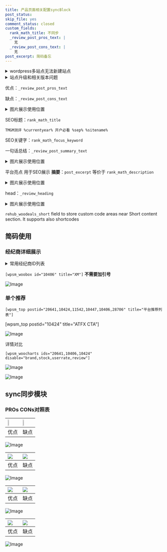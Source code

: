 ```yaml
---
title: 产品页面相关配置syncBlock
post_status: 
skip_file: yes
comment_status: closed
custom_fields:
  rank_math_title: 不同步
  _review_post_pros_text: |
    无
  _review_post_cons_text: |
    无
post_excerpt: 简码备忘
---
```

<details><summary>wordpress多站点无法新建站点</summary>

<li>和报错需要清理cookies一样的原因</li>
<li>wp-config.php里面<code>define( 'SUBDOMAIN_INSTALL', false );//子域名安装</code></li>
<li>新建子站点是用<code>define( 'SUBDOMAIN_INSTALL', true);//子域名安装</code> 完成以后，改成<code>false</code></li>
</details>

<details><summary>站点升级和相关版本问题</summary>

<p>wordpress：5.9.9
woocommerce：7.5.1
出现问题的地方：主题选项里面>><strong>Product layout >>compact style</strong></p>
<p>如何出现没有用过的字段 导致无法保存。先导出配置 然后进行修改，后面再次恢复即可。</p>
<p>出现部分字段无法显示时，需要返回默认布局后，对产品进行保存就好了。</p>
<p></p>
</details>

优点：`_review_post_pros_text`

缺点：`_review_post_cons_text`

<details><summary>图片展示使用位置</summary>

<img src="https://prod-files-secure.s3.us-west-2.amazonaws.com/39ed1227-6d7d-4570-be36-9ccd4a2c4241/f51d3d83-55d4-4bdf-9604-f37ec77ab556/Untitled.png?X-Amz-Algorithm=AWS4-HMAC-SHA256&X-Amz-Content-Sha256=UNSIGNED-PAYLOAD&X-Amz-Credential=ASIAZI2LB466QZITYIR2%2F20251024%2Fus-west-2%2Fs3%2Faws4_request&X-Amz-Date=20251024T225519Z&X-Amz-Expires=3600&X-Amz-Security-Token=IQoJb3JpZ2luX2VjEK%2F%2F%2F%2F%2F%2F%2F%2F%2F%2F%2FwEaCXVzLXdlc3QtMiJHMEUCIQCBC7KL6uDtk5z5ItpkFcvcucEAOwu4CvnOLnxAcCTsNAIgNFoIus2xiPSs0jt5PPYAIHnQ4Sf%2FzEZUqu%2F15egYwEgq%2FwMIaBAAGgw2Mzc0MjMxODM4MDUiDP4BWwW%2BN6FzoDabeyrcA%2Fmjjl2eBCSgEhbxPuOZfFoK5kwkdXoeqc43bBWC1CPpnvXU%2B%2FhtQuI0UMPaI4zkANUrpDgtBp4KvJ6Lth7o70KDa%2BeUroUJ5TlP51hqMNW%2BkgJ49kld8k8f8TkJarLbtcjHA4DzmFx8IyCuomza8Oe5sqfY%2F3xfRyOtArpNct7Z9Z96i%2BvS2xLFDOtIplELfqEuzAeMpeVGdqYSxzxDpuuRxpOpySpol%2FlsuGAZVhBnirkAG6pd1xRJG61B69xims25mkH2WdIRQriAWBG4DfQEkz4fAzE7ozVm2zwSHJUWfC5wvQq5G81%2Bvgbk2Udrw7uB41O95jTiyJFtsBkurJdOfR8H10RwwDKfYClX4qQJBkd4ddd8Mq%2FaBU44pOLSYY6KIe7VqmA%2Fa8Lox%2BKEU5gi571N5XqAQ%2B6OrcE4H8b42VAH%2FFD0o5vNXHTtL9PkJEtg4qaYfDsMe8wXbV%2B%2Bns5fRQ3%2FynURD%2BWi2VQG7jdmIiNZ%2FiJEmymzTes0UYNkPGNKnv9yQMQBoqbhTcJPxm5PkQo0ZbKcz65HAIJ53pTXQiuKJZnm%2BwQh7CDzb4tFck3M3%2BDJQGJAF%2FXS5fN2KkNvaqL45sRFTPucIt3jSYhlAiBNbjZO5FTKoHIOMOf578cGOqUB010pPWuYmpldqNlyMTUjBzLqdH3jPPc1LdfapQ%2BoUzn1iVzutmaZ9QQ%2BGXSQ91Nt45ojacrPra%2Bhw9xcWB4VV6s4phb6aePxSF8yAIPDu39CwbtjovXUkac9Gpe4%2F9DiDzjcmGcDdHMlbDIeDCWDVlbmM9B5tLgMuSGgvP%2F%2B8KkWwhyxjUqAmtbfg0iRVLuf8S6EF71Su7YvqDO5wGBHiBEB%2BnYJ&X-Amz-Signature=3198d1aea9191eb49bd371c0eba37d9db60f960e7e73c2957750fa588e0b8383&X-Amz-SignedHeaders=host&x-amz-checksum-mode=ENABLED&x-id=GetObject" alt="Image">
</details>

SEO标题：`rank_math_title`

`TMGM测评 %currentyear% 开户必看 %sep% %sitename%`

SEO关键字：`rank_math_focus_keyword`

一句话总结：`_review_post_summary_text`

<details><summary>图片展示使用位置</summary>

<img src="https://prod-files-secure.s3.us-west-2.amazonaws.com/39ed1227-6d7d-4570-be36-9ccd4a2c4241/4b96a922-296c-4f4e-8630-d1c870cbce01/Untitled.png?X-Amz-Algorithm=AWS4-HMAC-SHA256&X-Amz-Content-Sha256=UNSIGNED-PAYLOAD&X-Amz-Credential=ASIAZI2LB466XT6XYQFM%2F20251024%2Fus-west-2%2Fs3%2Faws4_request&X-Amz-Date=20251024T225519Z&X-Amz-Expires=3600&X-Amz-Security-Token=IQoJb3JpZ2luX2VjEK%2F%2F%2F%2F%2F%2F%2F%2F%2F%2F%2FwEaCXVzLXdlc3QtMiJHMEUCIQCC5g3aV4yZABYeB9vQxyhsgK0L%2B0LUeh384y8SiKRLIAIgetizeO65fePQ6rE%2Fly%2FtptgFpG0K7opCc5%2BuZ700AbIq%2FwMIaBAAGgw2Mzc0MjMxODM4MDUiDG%2Fa3U53kWDg3qnxQSrcA5yVyK0ZppAo9BXsAstu9a69N0DExbCB0RnoEnFHX9ncy5auFj5x8HG%2BbWIFhEZc%2BQ0FixYlqRAsfYTbKsp6U1QE4yO9MiFMdN4ty19RNZEH7AEWwWCLErslflvkF0kSMVhi4mwJn25JZrG0XK6uHjyv%2BfYAMnVtGS8twCcVfzceQzckBarGTJUBTGq9MLps%2BcBx4eNaCsCVUxx37NTGo84%2FZH06DA1MOA2QWaGmq7Iz8aorE6zxv963FjTCjE3oY0NwxCZGJbQguxN6K2XFeOsePOjjf0G6ZL5hBqgjlaaCja%2BFuZSM673ysDxUvpmFLmnpoOO4a8r8zG1dX377pyCwZdw1ZXfW5HPP%2F6ekh8Ogyh%2FDi87%2F09pngrisUAhMnlgubZu2XG25FhGydCPPiaXHS%2Bu1QXD7n8nzmW7ZzZzjs3V17CUllfHiR5AFiDHiRDh0wO2I5xzPaFf3qnEeD7Kvz0HZdrK7Wuuys9mxJlZvOgHu8hZvVjspAguP4CByWK263UFvtIXTm4HkHFlngCDyCc98Wvv18pZtwXNzUVE0RN%2FMgifMe1sdH1mCrQ9EK4MVbDVz1QAEK1TzG8z%2BuRmHFZdzl50pHxh4XXbgIdjOcgyYSYVK8RaiH0uzMMz578cGOqUBjzWIBFiTfBQG6K9ghcTdowpuTi%2BZWw6KqGfzHYkftzGz2iKLv7TNPn6GxXV0TheiY4JyQHQunyFv7SM9LxWrbVpYELSSvp3Jyw2vYOUcH4O0PG7hu4P0ZRNFOMahrjYtS40qQ6ONiMGoKEuTHK0DRD4ai7Xyd3rPBsdtsahBRVXRNIbZBdfmsoBFsQ%2FytzTwk8LPa7KEuRYEHUiBHG0pwjqg0EYT&X-Amz-Signature=9e2c8b5ef3bc093b69493d2ccd60160c7e1162b1eb3e95269ca2409ce1bca8af&X-Amz-SignedHeaders=host&x-amz-checksum-mode=ENABLED&x-id=GetObject" alt="Image">
</details>

平台亮点 用于SEO展示 **摘要**：`post_excerpt`  等价于 `rank_math_description`

<details><summary>图片展示使用位置</summary>

<img src="https://prod-files-secure.s3.us-west-2.amazonaws.com/39ed1227-6d7d-4570-be36-9ccd4a2c4241/1ee11f63-b60a-4dfe-a7a7-d58ff23b5d88/Untitled.png?X-Amz-Algorithm=AWS4-HMAC-SHA256&X-Amz-Content-Sha256=UNSIGNED-PAYLOAD&X-Amz-Credential=ASIAZI2LB466YSMXLER4%2F20251024%2Fus-west-2%2Fs3%2Faws4_request&X-Amz-Date=20251024T225520Z&X-Amz-Expires=3600&X-Amz-Security-Token=IQoJb3JpZ2luX2VjEK%2F%2F%2F%2F%2F%2F%2F%2F%2F%2F%2FwEaCXVzLXdlc3QtMiJGMEQCIEeg92Krh%2FQwEfVSTfkEzrfYsuphMHj5YFecipNOtm4lAiBtvTIBY8gQthhlG5fmi%2BLgy1EGfXGlmG7kZ5H06uOqAyr%2FAwhoEAAaDDYzNzQyMzE4MzgwNSIMOBxB4q8KD2518vBdKtwDWuWEDp1HeWdxWnkW9fmEmEIjhoIEOZYGJKIaEiP56Bk07txUNyoW2YsRjrgahYoviEQLJzV2hyKo5L2AVLTIYW83pwWHPqsgGhl551W9BBk2HyitQdh2u4sQ2yUx70%2B92cbapBofQdEdlgQBR7MI9X5qviNpLE0ctoz3EYs2CZWtGMPFgbLrom9c9Gc1kUC8QT303Ty0U%2BvwvGGDTsfKhSNqm7Hph9d9KIKpEpcu%2F8xdfIrGcaBNLXL1Z%2F4ZNXj6R%2Bsi3HposZUGlJRwvxDwxktjN4OyKO4qxALHWwLzivUHouZVpWO5JvBZFeHIDgZgmgyAXckny%2BSO575NMYdkp93Gc8wLTKL%2B8FxXCJStfmkjA0po2k%2FKtlrKphtT5u39N065MNQnlCBgyzeVJaBdKmXryfyw8Zk2qCszK47VnZAi4Gk1UeepnWgHBIMoEhgpvWXD%2BJPuPfUeAsUIQp2SRbX01uYkHTIv5MtZHPrJB0OeeO789edEofOFrmHclHtvzRpzCb%2FsK%2BvHnrVqevKbvAoq1EKwOJX8jmjLItQ5HcOAXPJeaBIaNCGPExp1UuYWUZ2381f0nqDLZyNEJWaBE0jJl%2FkrPXLa8%2Bwz%2BF6m5xjeaK6%2BnYlWLcXj6pMw4PrvxwY6pgF2oRc3VDGpgOff6hnhdKw0cuIBm%2F4AX3mUDg9%2BSo86%2FQxrV61q%2B6pCqRL5w9723HDmEVXu02sJ0qOaQOUo5nwFkmHVE2WXRPj9r6MEYqE%2BcScx%2BIsW3yV9kr9Wc8CwC32hFZNOo0rjseDzSldUXKWLsarLqRzZnVxEHH7KhnlBu5geb90GTHUfVWRsaw1qv50OdKvC31V8cGkgJo%2FGojAUnJQ7oV9s&X-Amz-Signature=55e009be875a0620eebbd7c5601d49684960d6345b8b95ed108de41644ff4657&X-Amz-SignedHeaders=host&x-amz-checksum-mode=ENABLED&x-id=GetObject" alt="Image">
<img src="https://prod-files-secure.s3.us-west-2.amazonaws.com/39ed1227-6d7d-4570-be36-9ccd4a2c4241/ad4118b5-78d8-4fbe-801e-3b29b5d99c01/Untitled.png?X-Amz-Algorithm=AWS4-HMAC-SHA256&X-Amz-Content-Sha256=UNSIGNED-PAYLOAD&X-Amz-Credential=ASIAZI2LB466YSMXLER4%2F20251024%2Fus-west-2%2Fs3%2Faws4_request&X-Amz-Date=20251024T225520Z&X-Amz-Expires=3600&X-Amz-Security-Token=IQoJb3JpZ2luX2VjEK%2F%2F%2F%2F%2F%2F%2F%2F%2F%2F%2FwEaCXVzLXdlc3QtMiJGMEQCIEeg92Krh%2FQwEfVSTfkEzrfYsuphMHj5YFecipNOtm4lAiBtvTIBY8gQthhlG5fmi%2BLgy1EGfXGlmG7kZ5H06uOqAyr%2FAwhoEAAaDDYzNzQyMzE4MzgwNSIMOBxB4q8KD2518vBdKtwDWuWEDp1HeWdxWnkW9fmEmEIjhoIEOZYGJKIaEiP56Bk07txUNyoW2YsRjrgahYoviEQLJzV2hyKo5L2AVLTIYW83pwWHPqsgGhl551W9BBk2HyitQdh2u4sQ2yUx70%2B92cbapBofQdEdlgQBR7MI9X5qviNpLE0ctoz3EYs2CZWtGMPFgbLrom9c9Gc1kUC8QT303Ty0U%2BvwvGGDTsfKhSNqm7Hph9d9KIKpEpcu%2F8xdfIrGcaBNLXL1Z%2F4ZNXj6R%2Bsi3HposZUGlJRwvxDwxktjN4OyKO4qxALHWwLzivUHouZVpWO5JvBZFeHIDgZgmgyAXckny%2BSO575NMYdkp93Gc8wLTKL%2B8FxXCJStfmkjA0po2k%2FKtlrKphtT5u39N065MNQnlCBgyzeVJaBdKmXryfyw8Zk2qCszK47VnZAi4Gk1UeepnWgHBIMoEhgpvWXD%2BJPuPfUeAsUIQp2SRbX01uYkHTIv5MtZHPrJB0OeeO789edEofOFrmHclHtvzRpzCb%2FsK%2BvHnrVqevKbvAoq1EKwOJX8jmjLItQ5HcOAXPJeaBIaNCGPExp1UuYWUZ2381f0nqDLZyNEJWaBE0jJl%2FkrPXLa8%2Bwz%2BF6m5xjeaK6%2BnYlWLcXj6pMw4PrvxwY6pgF2oRc3VDGpgOff6hnhdKw0cuIBm%2F4AX3mUDg9%2BSo86%2FQxrV61q%2B6pCqRL5w9723HDmEVXu02sJ0qOaQOUo5nwFkmHVE2WXRPj9r6MEYqE%2BcScx%2BIsW3yV9kr9Wc8CwC32hFZNOo0rjseDzSldUXKWLsarLqRzZnVxEHH7KhnlBu5geb90GTHUfVWRsaw1qv50OdKvC31V8cGkgJo%2FGojAUnJQ7oV9s&X-Amz-Signature=e84e9f41e5906bbf2027812a5a51f81c343e61fa504572c5d7633870a94319bb&X-Amz-SignedHeaders=host&x-amz-checksum-mode=ENABLED&x-id=GetObject" alt="Image">
<img src="https://prod-files-secure.s3.us-west-2.amazonaws.com/39ed1227-6d7d-4570-be36-9ccd4a2c4241/a38cf7c9-a79c-4b64-9e94-13589fe0758b/Untitled.png?X-Amz-Algorithm=AWS4-HMAC-SHA256&X-Amz-Content-Sha256=UNSIGNED-PAYLOAD&X-Amz-Credential=ASIAZI2LB466YSMXLER4%2F20251024%2Fus-west-2%2Fs3%2Faws4_request&X-Amz-Date=20251024T225520Z&X-Amz-Expires=3600&X-Amz-Security-Token=IQoJb3JpZ2luX2VjEK%2F%2F%2F%2F%2F%2F%2F%2F%2F%2F%2FwEaCXVzLXdlc3QtMiJGMEQCIEeg92Krh%2FQwEfVSTfkEzrfYsuphMHj5YFecipNOtm4lAiBtvTIBY8gQthhlG5fmi%2BLgy1EGfXGlmG7kZ5H06uOqAyr%2FAwhoEAAaDDYzNzQyMzE4MzgwNSIMOBxB4q8KD2518vBdKtwDWuWEDp1HeWdxWnkW9fmEmEIjhoIEOZYGJKIaEiP56Bk07txUNyoW2YsRjrgahYoviEQLJzV2hyKo5L2AVLTIYW83pwWHPqsgGhl551W9BBk2HyitQdh2u4sQ2yUx70%2B92cbapBofQdEdlgQBR7MI9X5qviNpLE0ctoz3EYs2CZWtGMPFgbLrom9c9Gc1kUC8QT303Ty0U%2BvwvGGDTsfKhSNqm7Hph9d9KIKpEpcu%2F8xdfIrGcaBNLXL1Z%2F4ZNXj6R%2Bsi3HposZUGlJRwvxDwxktjN4OyKO4qxALHWwLzivUHouZVpWO5JvBZFeHIDgZgmgyAXckny%2BSO575NMYdkp93Gc8wLTKL%2B8FxXCJStfmkjA0po2k%2FKtlrKphtT5u39N065MNQnlCBgyzeVJaBdKmXryfyw8Zk2qCszK47VnZAi4Gk1UeepnWgHBIMoEhgpvWXD%2BJPuPfUeAsUIQp2SRbX01uYkHTIv5MtZHPrJB0OeeO789edEofOFrmHclHtvzRpzCb%2FsK%2BvHnrVqevKbvAoq1EKwOJX8jmjLItQ5HcOAXPJeaBIaNCGPExp1UuYWUZ2381f0nqDLZyNEJWaBE0jJl%2FkrPXLa8%2Bwz%2BF6m5xjeaK6%2BnYlWLcXj6pMw4PrvxwY6pgF2oRc3VDGpgOff6hnhdKw0cuIBm%2F4AX3mUDg9%2BSo86%2FQxrV61q%2B6pCqRL5w9723HDmEVXu02sJ0qOaQOUo5nwFkmHVE2WXRPj9r6MEYqE%2BcScx%2BIsW3yV9kr9Wc8CwC32hFZNOo0rjseDzSldUXKWLsarLqRzZnVxEHH7KhnlBu5geb90GTHUfVWRsaw1qv50OdKvC31V8cGkgJo%2FGojAUnJQ7oV9s&X-Amz-Signature=814438f2db4ced8749f950f6f20a274c240b4aa57765176c4b289d0166edfb4d&X-Amz-SignedHeaders=host&x-amz-checksum-mode=ENABLED&x-id=GetObject" alt="Image">
<img src="https://prod-files-secure.s3.us-west-2.amazonaws.com/39ed1227-6d7d-4570-be36-9ccd4a2c4241/7da6fc1e-d2ac-42ae-8c75-cb5749aa18f6/Untitled.png?X-Amz-Algorithm=AWS4-HMAC-SHA256&X-Amz-Content-Sha256=UNSIGNED-PAYLOAD&X-Amz-Credential=ASIAZI2LB466YSMXLER4%2F20251024%2Fus-west-2%2Fs3%2Faws4_request&X-Amz-Date=20251024T225520Z&X-Amz-Expires=3600&X-Amz-Security-Token=IQoJb3JpZ2luX2VjEK%2F%2F%2F%2F%2F%2F%2F%2F%2F%2F%2FwEaCXVzLXdlc3QtMiJGMEQCIEeg92Krh%2FQwEfVSTfkEzrfYsuphMHj5YFecipNOtm4lAiBtvTIBY8gQthhlG5fmi%2BLgy1EGfXGlmG7kZ5H06uOqAyr%2FAwhoEAAaDDYzNzQyMzE4MzgwNSIMOBxB4q8KD2518vBdKtwDWuWEDp1HeWdxWnkW9fmEmEIjhoIEOZYGJKIaEiP56Bk07txUNyoW2YsRjrgahYoviEQLJzV2hyKo5L2AVLTIYW83pwWHPqsgGhl551W9BBk2HyitQdh2u4sQ2yUx70%2B92cbapBofQdEdlgQBR7MI9X5qviNpLE0ctoz3EYs2CZWtGMPFgbLrom9c9Gc1kUC8QT303Ty0U%2BvwvGGDTsfKhSNqm7Hph9d9KIKpEpcu%2F8xdfIrGcaBNLXL1Z%2F4ZNXj6R%2Bsi3HposZUGlJRwvxDwxktjN4OyKO4qxALHWwLzivUHouZVpWO5JvBZFeHIDgZgmgyAXckny%2BSO575NMYdkp93Gc8wLTKL%2B8FxXCJStfmkjA0po2k%2FKtlrKphtT5u39N065MNQnlCBgyzeVJaBdKmXryfyw8Zk2qCszK47VnZAi4Gk1UeepnWgHBIMoEhgpvWXD%2BJPuPfUeAsUIQp2SRbX01uYkHTIv5MtZHPrJB0OeeO789edEofOFrmHclHtvzRpzCb%2FsK%2BvHnrVqevKbvAoq1EKwOJX8jmjLItQ5HcOAXPJeaBIaNCGPExp1UuYWUZ2381f0nqDLZyNEJWaBE0jJl%2FkrPXLa8%2Bwz%2BF6m5xjeaK6%2BnYlWLcXj6pMw4PrvxwY6pgF2oRc3VDGpgOff6hnhdKw0cuIBm%2F4AX3mUDg9%2BSo86%2FQxrV61q%2B6pCqRL5w9723HDmEVXu02sJ0qOaQOUo5nwFkmHVE2WXRPj9r6MEYqE%2BcScx%2BIsW3yV9kr9Wc8CwC32hFZNOo0rjseDzSldUXKWLsarLqRzZnVxEHH7KhnlBu5geb90GTHUfVWRsaw1qv50OdKvC31V8cGkgJo%2FGojAUnJQ7oV9s&X-Amz-Signature=73d020933ef8a8dab1f60096d7561eb79b4b5667dd40ab31a88545473cbb9317&X-Amz-SignedHeaders=host&x-amz-checksum-mode=ENABLED&x-id=GetObject" alt="Image">
<img src="https://prod-files-secure.s3.us-west-2.amazonaws.com/39ed1227-6d7d-4570-be36-9ccd4a2c4241/7e97f40a-eaee-47f5-b2f9-475f96808fa7/Untitled.png?X-Amz-Algorithm=AWS4-HMAC-SHA256&X-Amz-Content-Sha256=UNSIGNED-PAYLOAD&X-Amz-Credential=ASIAZI2LB466YSMXLER4%2F20251024%2Fus-west-2%2Fs3%2Faws4_request&X-Amz-Date=20251024T225520Z&X-Amz-Expires=3600&X-Amz-Security-Token=IQoJb3JpZ2luX2VjEK%2F%2F%2F%2F%2F%2F%2F%2F%2F%2F%2FwEaCXVzLXdlc3QtMiJGMEQCIEeg92Krh%2FQwEfVSTfkEzrfYsuphMHj5YFecipNOtm4lAiBtvTIBY8gQthhlG5fmi%2BLgy1EGfXGlmG7kZ5H06uOqAyr%2FAwhoEAAaDDYzNzQyMzE4MzgwNSIMOBxB4q8KD2518vBdKtwDWuWEDp1HeWdxWnkW9fmEmEIjhoIEOZYGJKIaEiP56Bk07txUNyoW2YsRjrgahYoviEQLJzV2hyKo5L2AVLTIYW83pwWHPqsgGhl551W9BBk2HyitQdh2u4sQ2yUx70%2B92cbapBofQdEdlgQBR7MI9X5qviNpLE0ctoz3EYs2CZWtGMPFgbLrom9c9Gc1kUC8QT303Ty0U%2BvwvGGDTsfKhSNqm7Hph9d9KIKpEpcu%2F8xdfIrGcaBNLXL1Z%2F4ZNXj6R%2Bsi3HposZUGlJRwvxDwxktjN4OyKO4qxALHWwLzivUHouZVpWO5JvBZFeHIDgZgmgyAXckny%2BSO575NMYdkp93Gc8wLTKL%2B8FxXCJStfmkjA0po2k%2FKtlrKphtT5u39N065MNQnlCBgyzeVJaBdKmXryfyw8Zk2qCszK47VnZAi4Gk1UeepnWgHBIMoEhgpvWXD%2BJPuPfUeAsUIQp2SRbX01uYkHTIv5MtZHPrJB0OeeO789edEofOFrmHclHtvzRpzCb%2FsK%2BvHnrVqevKbvAoq1EKwOJX8jmjLItQ5HcOAXPJeaBIaNCGPExp1UuYWUZ2381f0nqDLZyNEJWaBE0jJl%2FkrPXLa8%2Bwz%2BF6m5xjeaK6%2BnYlWLcXj6pMw4PrvxwY6pgF2oRc3VDGpgOff6hnhdKw0cuIBm%2F4AX3mUDg9%2BSo86%2FQxrV61q%2B6pCqRL5w9723HDmEVXu02sJ0qOaQOUo5nwFkmHVE2WXRPj9r6MEYqE%2BcScx%2BIsW3yV9kr9Wc8CwC32hFZNOo0rjseDzSldUXKWLsarLqRzZnVxEHH7KhnlBu5geb90GTHUfVWRsaw1qv50OdKvC31V8cGkgJo%2FGojAUnJQ7oV9s&X-Amz-Signature=98479a3ec50137e73a4de5791f3e3ed9beb64e623dec7c51d6c0a7177de797f3&X-Amz-SignedHeaders=host&x-amz-checksum-mode=ENABLED&x-id=GetObject" alt="Image">
</details>

head：`_review_heading`

<details><summary>图片展示使用位置</summary>

<img src="https://prod-files-secure.s3.us-west-2.amazonaws.com/39ed1227-6d7d-4570-be36-9ccd4a2c4241/3a4650ad-9887-415c-889a-edd51fa54f27/Untitled.png?X-Amz-Algorithm=AWS4-HMAC-SHA256&X-Amz-Content-Sha256=UNSIGNED-PAYLOAD&X-Amz-Credential=ASIAZI2LB4666ICOR4WQ%2F20251024%2Fus-west-2%2Fs3%2Faws4_request&X-Amz-Date=20251024T225520Z&X-Amz-Expires=3600&X-Amz-Security-Token=IQoJb3JpZ2luX2VjEK%2F%2F%2F%2F%2F%2F%2F%2F%2F%2F%2FwEaCXVzLXdlc3QtMiJGMEQCIC6Ob3YVkkAlmg6S3jfm2tPgz9WtUswyA92Jsqoi%2F0FkAiA1EscoCUZfW6WdGflhWqE7JvVILKxp1BYCos1ZzoNPqSr%2FAwhoEAAaDDYzNzQyMzE4MzgwNSIM61yAwGfHd%2Fe%2Fls%2F1KtwDC2w5fi9Yb8omJKuqHJzKdimTRNEqvMhSZagkOog%2FeZ4ZPMpUvzsX9q1i5IcOp7VJ2I6OlO2traY9yvMD6QFfI%2FJCqcLE9Bs%2BGXWOF%2Fi86KisN%2Bkw5T76O7gKJzMA6uq78Bto5hYkNEgQueRJXLe5bb%2BxeUgolVLp%2BjaMhJchX8Xd6B2sS4rT5D%2FgqDuTZ3wQpDEtZ7jJgGx1%2FN1cmZNyL6zNnBV6pCCO23KEKdZf1%2FOVkfwZZZaWFNBsVnMcAg9T4qT4%2BRgrq9zrReyq3Bx2NvLijPnDZUWBGBpJkJEDkL9yZGmVntNkBs9znsmZlrnBlOtpikdCpU%2FoMco7Qx5w%2F%2F5qVtZO%2BzU2USypaaG2YdrybAIv%2Fd%2B7BU58z7i0EXkx9MKK8Fonswh39Y7JyyX4hpqRVrEzXuAeSUNXOsftdVOVmzav0C7loqhM%2F5HkLtBxkh5bTKftIhzQYL%2BqOGbZaKkzEGJl7dnhb%2B5BHimTSW7FivMURG8LO42CQ4bpEzcAFGeVNvJYtGvKWG9jmSFHYCvHPPhsqpTBqpY%2FStU5rJorxHnkyHPzWO%2B%2FPeV7fywruhcy4I0Cn3PFwDuc84tScLNiYksLsaFXWrbm6n5oFSw%2B2hMkKt41noH2w%2F0w7vnvxwY6pgHnEclJSCWOc6uHxOfo3jYnhshQDwwccXRSN91fXxfHrtWwntQFYaKgSGMp%2FrpcD4H8tWg%2F38aCR3iR362d4d%2FoSmAFl7whFugXrbEHdPsWmFvgXFdrRKEkyFQMjiRpPraQLf3ltGyWyAm%2Flb%2F8jUn2jM%2BOSURSAhSMbzp8WlhppDv2F%2BYCkq7Qd5ifV8TiwS98mFlMT3ZnH3%2BfX6gHKbxk0yXNah5s&X-Amz-Signature=57e644994b529dba7b057e4079c5accab3c2f113fe9dd7924b1fb78ed6d4ea12&X-Amz-SignedHeaders=host&x-amz-checksum-mode=ENABLED&x-id=GetObject" alt="Image">
</details>

`rehub_woodeals_short`	field to store custom code areas near Short content section. It supports also shortcodes



## 简码使用

### 经纪商详细展示

<details><summary>常用经纪商ID列表</summary>

<pre><code class="php">嘉盛 ===> 20641  [wpsm_woobox id="20641" title="嘉盛"]
易信easymarkets ===> 11542  [wpsm_woobox id="11542" title="易信easymarkets"]
ATFX外汇 ===> 10424  [wpsm_woobox id="10424" title="ATFX"]
XM ===> 10406  [wpsm_woobox id="10406" title="XM"]
TMGM ===> 29622  [wpsm_woobox id="29622" title="TMGM"]
HYCM ===> 10447  [wpsm_woobox id="10447" title="HYCM"]
fpmarkets澳福外汇 ===> 20639  [wpsm_woobox id="20639" title="fpmarkets澳福外汇"]</code></pre>
</details>

`[wpsm_woobox id="10406" title="XM"]` **不需要加引号**

![Image](https://prod-files-secure.s3.us-west-2.amazonaws.com/39ed1227-6d7d-4570-be36-9ccd4a2c4241/4f898f9d-0fa7-4e43-acd3-ac6bc7be575a/Untitled.png?X-Amz-Algorithm=AWS4-HMAC-SHA256&X-Amz-Content-Sha256=UNSIGNED-PAYLOAD&X-Amz-Credential=ASIAZI2LB466ZA4BTRGB%2F20251024%2Fus-west-2%2Fs3%2Faws4_request&X-Amz-Date=20251024T225517Z&X-Amz-Expires=3600&X-Amz-Security-Token=IQoJb3JpZ2luX2VjEK%2F%2F%2F%2F%2F%2F%2F%2F%2F%2F%2FwEaCXVzLXdlc3QtMiJGMEQCIBI27gsD8jleTKJU%2Fd6TU%2FAibRxRkXm0olD0ohwiDtbTAiAwGJQlQl8l4O53bdfIeEua1irMLV%2FaTerA1PExawsKJSr%2FAwhoEAAaDDYzNzQyMzE4MzgwNSIMKu2i4ZO4bs3GoSRfKtwDkVmImjIWVKc7pdpygoEWFJRL5gQ6A3aGCcS0Kzl2EwBZfemSLJjZ8sI82BKC%2BZdrzLTXlmhupWe2H4koEWXbtgA7WiMdfYesOoo3tGSqkKDRnKic6mxyWHPs7t%2FhUkGVRvisXcHtpUi9v6nse8o2AlWa4CcRWaE7S6MctiLuo7IiyktFhfhYCBmSPwC0Y6NNnm7vvd8AzRmmyPkGy2x2OkO8s4wlPr9RBOvgTmyhi%2BGatWrmph4hwThtCputIJFq%2F0wyBiZp9juqroOofvedJuH8Ei2NWrqUrDYDKi6LYf0WWo1PPEsEEyg8Sa77lyJPPbxd6a1oh1MTbfOdRHD9NR6w7ozxcDSFu8Ayd1HRHMhSbCVnB%2FvcNAeVKbRJ3KRBSacaaP4qKDrdO8ItuL%2BUzf0iIsFV14%2BzRA5EC5oMVnIsIOTjbom21%2Fe%2B3p%2BHJLH36i5oKDSy%2BvXSvIesc91DxcPEgHCEIso7NSNcMU94T7bq6Q9DYNONtbyoN36Dy5s1lduh3bIffvG1fCRUpARuauKv5orTvXJLFWo3QsU8fO96S%2BaJ4hL94%2FpyQmsO%2BhV57aJ3DXtN1Lucyax4xSNVhkjvDV61V8hQfGSE8yaPAPDF8%2FWnZHAE4pNj%2Fe4wr%2FrvxwY6pgGv40qZRXWkbyPQQDzImlxdylTiYH3YpijXBzXm32LesP%2Bf9Ls3VzXCrvvTpRGbRpJJ4b0pKFUzvG%2BociziI73TrxnAXKogRLPmqRe0%2BubtO5eufm%2F8INUIsK9SjWcPudKXXQuFZgvZiGxobpoOacKwohgB3KsNeAxQHj1eHO0XKpJo9zeaSlAUftxtEBIX37FrsoMfj5MarXubofy%2FecDXjz5Z5wdy&X-Amz-Signature=37eaf78407c891323346838711cc3eef115ad14bc5a61dcaf94095d1a7a984e4&X-Amz-SignedHeaders=host&x-amz-checksum-mode=ENABLED&x-id=GetObject)

### 单个推荐
`[wpsm_top postid="20641,10424,11542,10447,10406,28706" title="平台推荐列表"]`

[wpsm_top postid="10424" title="ATFX CTA"]

![Image](https://prod-files-secure.s3.us-west-2.amazonaws.com/39ed1227-6d7d-4570-be36-9ccd4a2c4241/5ac620dc-51a8-48b6-b55d-91f47299193c/Untitled.png?X-Amz-Algorithm=AWS4-HMAC-SHA256&X-Amz-Content-Sha256=UNSIGNED-PAYLOAD&X-Amz-Credential=ASIAZI2LB466ZA4BTRGB%2F20251024%2Fus-west-2%2Fs3%2Faws4_request&X-Amz-Date=20251024T225517Z&X-Amz-Expires=3600&X-Amz-Security-Token=IQoJb3JpZ2luX2VjEK%2F%2F%2F%2F%2F%2F%2F%2F%2F%2F%2FwEaCXVzLXdlc3QtMiJGMEQCIBI27gsD8jleTKJU%2Fd6TU%2FAibRxRkXm0olD0ohwiDtbTAiAwGJQlQl8l4O53bdfIeEua1irMLV%2FaTerA1PExawsKJSr%2FAwhoEAAaDDYzNzQyMzE4MzgwNSIMKu2i4ZO4bs3GoSRfKtwDkVmImjIWVKc7pdpygoEWFJRL5gQ6A3aGCcS0Kzl2EwBZfemSLJjZ8sI82BKC%2BZdrzLTXlmhupWe2H4koEWXbtgA7WiMdfYesOoo3tGSqkKDRnKic6mxyWHPs7t%2FhUkGVRvisXcHtpUi9v6nse8o2AlWa4CcRWaE7S6MctiLuo7IiyktFhfhYCBmSPwC0Y6NNnm7vvd8AzRmmyPkGy2x2OkO8s4wlPr9RBOvgTmyhi%2BGatWrmph4hwThtCputIJFq%2F0wyBiZp9juqroOofvedJuH8Ei2NWrqUrDYDKi6LYf0WWo1PPEsEEyg8Sa77lyJPPbxd6a1oh1MTbfOdRHD9NR6w7ozxcDSFu8Ayd1HRHMhSbCVnB%2FvcNAeVKbRJ3KRBSacaaP4qKDrdO8ItuL%2BUzf0iIsFV14%2BzRA5EC5oMVnIsIOTjbom21%2Fe%2B3p%2BHJLH36i5oKDSy%2BvXSvIesc91DxcPEgHCEIso7NSNcMU94T7bq6Q9DYNONtbyoN36Dy5s1lduh3bIffvG1fCRUpARuauKv5orTvXJLFWo3QsU8fO96S%2BaJ4hL94%2FpyQmsO%2BhV57aJ3DXtN1Lucyax4xSNVhkjvDV61V8hQfGSE8yaPAPDF8%2FWnZHAE4pNj%2Fe4wr%2FrvxwY6pgGv40qZRXWkbyPQQDzImlxdylTiYH3YpijXBzXm32LesP%2Bf9Ls3VzXCrvvTpRGbRpJJ4b0pKFUzvG%2BociziI73TrxnAXKogRLPmqRe0%2BubtO5eufm%2F8INUIsK9SjWcPudKXXQuFZgvZiGxobpoOacKwohgB3KsNeAxQHj1eHO0XKpJo9zeaSlAUftxtEBIX37FrsoMfj5MarXubofy%2FecDXjz5Z5wdy&X-Amz-Signature=5ff156f9054d2d6751b9d49932edeac3bd0832b9d036c7dc11163f93cab27d5d&X-Amz-SignedHeaders=host&x-amz-checksum-mode=ENABLED&x-id=GetObject)

详情对比

`[wpsm_woocharts ids="20641,10406,10424" disable="brand,stock,userrate,review"]`

![Image](https://prod-files-secure.s3.us-west-2.amazonaws.com/39ed1227-6d7d-4570-be36-9ccd4a2c4241/bf3ba45f-b9f3-4295-8aef-b4a495fd25f4/Untitled.png?X-Amz-Algorithm=AWS4-HMAC-SHA256&X-Amz-Content-Sha256=UNSIGNED-PAYLOAD&X-Amz-Credential=ASIAZI2LB466ZA4BTRGB%2F20251024%2Fus-west-2%2Fs3%2Faws4_request&X-Amz-Date=20251024T225517Z&X-Amz-Expires=3600&X-Amz-Security-Token=IQoJb3JpZ2luX2VjEK%2F%2F%2F%2F%2F%2F%2F%2F%2F%2F%2FwEaCXVzLXdlc3QtMiJGMEQCIBI27gsD8jleTKJU%2Fd6TU%2FAibRxRkXm0olD0ohwiDtbTAiAwGJQlQl8l4O53bdfIeEua1irMLV%2FaTerA1PExawsKJSr%2FAwhoEAAaDDYzNzQyMzE4MzgwNSIMKu2i4ZO4bs3GoSRfKtwDkVmImjIWVKc7pdpygoEWFJRL5gQ6A3aGCcS0Kzl2EwBZfemSLJjZ8sI82BKC%2BZdrzLTXlmhupWe2H4koEWXbtgA7WiMdfYesOoo3tGSqkKDRnKic6mxyWHPs7t%2FhUkGVRvisXcHtpUi9v6nse8o2AlWa4CcRWaE7S6MctiLuo7IiyktFhfhYCBmSPwC0Y6NNnm7vvd8AzRmmyPkGy2x2OkO8s4wlPr9RBOvgTmyhi%2BGatWrmph4hwThtCputIJFq%2F0wyBiZp9juqroOofvedJuH8Ei2NWrqUrDYDKi6LYf0WWo1PPEsEEyg8Sa77lyJPPbxd6a1oh1MTbfOdRHD9NR6w7ozxcDSFu8Ayd1HRHMhSbCVnB%2FvcNAeVKbRJ3KRBSacaaP4qKDrdO8ItuL%2BUzf0iIsFV14%2BzRA5EC5oMVnIsIOTjbom21%2Fe%2B3p%2BHJLH36i5oKDSy%2BvXSvIesc91DxcPEgHCEIso7NSNcMU94T7bq6Q9DYNONtbyoN36Dy5s1lduh3bIffvG1fCRUpARuauKv5orTvXJLFWo3QsU8fO96S%2BaJ4hL94%2FpyQmsO%2BhV57aJ3DXtN1Lucyax4xSNVhkjvDV61V8hQfGSE8yaPAPDF8%2FWnZHAE4pNj%2Fe4wr%2FrvxwY6pgGv40qZRXWkbyPQQDzImlxdylTiYH3YpijXBzXm32LesP%2Bf9Ls3VzXCrvvTpRGbRpJJ4b0pKFUzvG%2BociziI73TrxnAXKogRLPmqRe0%2BubtO5eufm%2F8INUIsK9SjWcPudKXXQuFZgvZiGxobpoOacKwohgB3KsNeAxQHj1eHO0XKpJo9zeaSlAUftxtEBIX37FrsoMfj5MarXubofy%2FecDXjz5Z5wdy&X-Amz-Signature=a371bdb56baba9ffb6b79aa82d3c77332b834b4d8bcb29f5b2470105fc453357&X-Amz-SignedHeaders=host&x-amz-checksum-mode=ENABLED&x-id=GetObject)

![Image](https://prod-files-secure.s3.us-west-2.amazonaws.com/39ed1227-6d7d-4570-be36-9ccd4a2c4241/30bc56ef-f383-4b48-9768-2ebc9e436ec0/Untitled.png?X-Amz-Algorithm=AWS4-HMAC-SHA256&X-Amz-Content-Sha256=UNSIGNED-PAYLOAD&X-Amz-Credential=ASIAZI2LB466ZA4BTRGB%2F20251024%2Fus-west-2%2Fs3%2Faws4_request&X-Amz-Date=20251024T225517Z&X-Amz-Expires=3600&X-Amz-Security-Token=IQoJb3JpZ2luX2VjEK%2F%2F%2F%2F%2F%2F%2F%2F%2F%2F%2FwEaCXVzLXdlc3QtMiJGMEQCIBI27gsD8jleTKJU%2Fd6TU%2FAibRxRkXm0olD0ohwiDtbTAiAwGJQlQl8l4O53bdfIeEua1irMLV%2FaTerA1PExawsKJSr%2FAwhoEAAaDDYzNzQyMzE4MzgwNSIMKu2i4ZO4bs3GoSRfKtwDkVmImjIWVKc7pdpygoEWFJRL5gQ6A3aGCcS0Kzl2EwBZfemSLJjZ8sI82BKC%2BZdrzLTXlmhupWe2H4koEWXbtgA7WiMdfYesOoo3tGSqkKDRnKic6mxyWHPs7t%2FhUkGVRvisXcHtpUi9v6nse8o2AlWa4CcRWaE7S6MctiLuo7IiyktFhfhYCBmSPwC0Y6NNnm7vvd8AzRmmyPkGy2x2OkO8s4wlPr9RBOvgTmyhi%2BGatWrmph4hwThtCputIJFq%2F0wyBiZp9juqroOofvedJuH8Ei2NWrqUrDYDKi6LYf0WWo1PPEsEEyg8Sa77lyJPPbxd6a1oh1MTbfOdRHD9NR6w7ozxcDSFu8Ayd1HRHMhSbCVnB%2FvcNAeVKbRJ3KRBSacaaP4qKDrdO8ItuL%2BUzf0iIsFV14%2BzRA5EC5oMVnIsIOTjbom21%2Fe%2B3p%2BHJLH36i5oKDSy%2BvXSvIesc91DxcPEgHCEIso7NSNcMU94T7bq6Q9DYNONtbyoN36Dy5s1lduh3bIffvG1fCRUpARuauKv5orTvXJLFWo3QsU8fO96S%2BaJ4hL94%2FpyQmsO%2BhV57aJ3DXtN1Lucyax4xSNVhkjvDV61V8hQfGSE8yaPAPDF8%2FWnZHAE4pNj%2Fe4wr%2FrvxwY6pgGv40qZRXWkbyPQQDzImlxdylTiYH3YpijXBzXm32LesP%2Bf9Ls3VzXCrvvTpRGbRpJJ4b0pKFUzvG%2BociziI73TrxnAXKogRLPmqRe0%2BubtO5eufm%2F8INUIsK9SjWcPudKXXQuFZgvZiGxobpoOacKwohgB3KsNeAxQHj1eHO0XKpJo9zeaSlAUftxtEBIX37FrsoMfj5MarXubofy%2FecDXjz5Z5wdy&X-Amz-Signature=9fd8cd22dab0099a8444a8d8d0248716d89704e036ba53f26f898ce60e3edc28&X-Amz-SignedHeaders=host&x-amz-checksum-mode=ENABLED&x-id=GetObject)

## sync同步模块

### PROs CONs对照表

| <img src="https://cdn.ifttt.fun/gh/jarlin8/OSS@main/icons/customize/pros.svg" height="auto" width="37.3%"> | <img src="https://cdn.ifttt.fun/gh/jarlin8/OSS@main/icons/customize/cons.svg" height="auto" width="28.8%"> |
| :--- | :--- |
| 优点 | 缺点 |

![Image](https://prod-files-secure.s3.us-west-2.amazonaws.com/39ed1227-6d7d-4570-be36-9ccd4a2c4241/8742b755-dfb5-4004-9a5f-d6e561664bd8/Untitled.png?X-Amz-Algorithm=AWS4-HMAC-SHA256&X-Amz-Content-Sha256=UNSIGNED-PAYLOAD&X-Amz-Credential=ASIAZI2LB466ZA4BTRGB%2F20251024%2Fus-west-2%2Fs3%2Faws4_request&X-Amz-Date=20251024T225517Z&X-Amz-Expires=3600&X-Amz-Security-Token=IQoJb3JpZ2luX2VjEK%2F%2F%2F%2F%2F%2F%2F%2F%2F%2F%2FwEaCXVzLXdlc3QtMiJGMEQCIBI27gsD8jleTKJU%2Fd6TU%2FAibRxRkXm0olD0ohwiDtbTAiAwGJQlQl8l4O53bdfIeEua1irMLV%2FaTerA1PExawsKJSr%2FAwhoEAAaDDYzNzQyMzE4MzgwNSIMKu2i4ZO4bs3GoSRfKtwDkVmImjIWVKc7pdpygoEWFJRL5gQ6A3aGCcS0Kzl2EwBZfemSLJjZ8sI82BKC%2BZdrzLTXlmhupWe2H4koEWXbtgA7WiMdfYesOoo3tGSqkKDRnKic6mxyWHPs7t%2FhUkGVRvisXcHtpUi9v6nse8o2AlWa4CcRWaE7S6MctiLuo7IiyktFhfhYCBmSPwC0Y6NNnm7vvd8AzRmmyPkGy2x2OkO8s4wlPr9RBOvgTmyhi%2BGatWrmph4hwThtCputIJFq%2F0wyBiZp9juqroOofvedJuH8Ei2NWrqUrDYDKi6LYf0WWo1PPEsEEyg8Sa77lyJPPbxd6a1oh1MTbfOdRHD9NR6w7ozxcDSFu8Ayd1HRHMhSbCVnB%2FvcNAeVKbRJ3KRBSacaaP4qKDrdO8ItuL%2BUzf0iIsFV14%2BzRA5EC5oMVnIsIOTjbom21%2Fe%2B3p%2BHJLH36i5oKDSy%2BvXSvIesc91DxcPEgHCEIso7NSNcMU94T7bq6Q9DYNONtbyoN36Dy5s1lduh3bIffvG1fCRUpARuauKv5orTvXJLFWo3QsU8fO96S%2BaJ4hL94%2FpyQmsO%2BhV57aJ3DXtN1Lucyax4xSNVhkjvDV61V8hQfGSE8yaPAPDF8%2FWnZHAE4pNj%2Fe4wr%2FrvxwY6pgGv40qZRXWkbyPQQDzImlxdylTiYH3YpijXBzXm32LesP%2Bf9Ls3VzXCrvvTpRGbRpJJ4b0pKFUzvG%2BociziI73TrxnAXKogRLPmqRe0%2BubtO5eufm%2F8INUIsK9SjWcPudKXXQuFZgvZiGxobpoOacKwohgB3KsNeAxQHj1eHO0XKpJo9zeaSlAUftxtEBIX37FrsoMfj5MarXubofy%2FecDXjz5Z5wdy&X-Amz-Signature=ac9d160892ac4af5f55473a03912b1d6e20167be5d3bb1c3645b3f7c117fb692&X-Amz-SignedHeaders=host&x-amz-checksum-mode=ENABLED&x-id=GetObject)

| <img src="https://cdn.ifttt.fun/gh/jarlin8/OSS@main/icons/customize/pros1.svg" height="auto"> | <img src="https://cdn.ifttt.fun/gh/jarlin8/OSS@main/icons/customize/cons1.svg" height="auto"> |
| :--- | :--- |
| 优点 | 缺点 |

![Image](https://prod-files-secure.s3.us-west-2.amazonaws.com/39ed1227-6d7d-4570-be36-9ccd4a2c4241/806358f8-c9c4-4e17-bb35-c6c76a5397a5/Untitled.png?X-Amz-Algorithm=AWS4-HMAC-SHA256&X-Amz-Content-Sha256=UNSIGNED-PAYLOAD&X-Amz-Credential=ASIAZI2LB466ZA4BTRGB%2F20251024%2Fus-west-2%2Fs3%2Faws4_request&X-Amz-Date=20251024T225517Z&X-Amz-Expires=3600&X-Amz-Security-Token=IQoJb3JpZ2luX2VjEK%2F%2F%2F%2F%2F%2F%2F%2F%2F%2F%2FwEaCXVzLXdlc3QtMiJGMEQCIBI27gsD8jleTKJU%2Fd6TU%2FAibRxRkXm0olD0ohwiDtbTAiAwGJQlQl8l4O53bdfIeEua1irMLV%2FaTerA1PExawsKJSr%2FAwhoEAAaDDYzNzQyMzE4MzgwNSIMKu2i4ZO4bs3GoSRfKtwDkVmImjIWVKc7pdpygoEWFJRL5gQ6A3aGCcS0Kzl2EwBZfemSLJjZ8sI82BKC%2BZdrzLTXlmhupWe2H4koEWXbtgA7WiMdfYesOoo3tGSqkKDRnKic6mxyWHPs7t%2FhUkGVRvisXcHtpUi9v6nse8o2AlWa4CcRWaE7S6MctiLuo7IiyktFhfhYCBmSPwC0Y6NNnm7vvd8AzRmmyPkGy2x2OkO8s4wlPr9RBOvgTmyhi%2BGatWrmph4hwThtCputIJFq%2F0wyBiZp9juqroOofvedJuH8Ei2NWrqUrDYDKi6LYf0WWo1PPEsEEyg8Sa77lyJPPbxd6a1oh1MTbfOdRHD9NR6w7ozxcDSFu8Ayd1HRHMhSbCVnB%2FvcNAeVKbRJ3KRBSacaaP4qKDrdO8ItuL%2BUzf0iIsFV14%2BzRA5EC5oMVnIsIOTjbom21%2Fe%2B3p%2BHJLH36i5oKDSy%2BvXSvIesc91DxcPEgHCEIso7NSNcMU94T7bq6Q9DYNONtbyoN36Dy5s1lduh3bIffvG1fCRUpARuauKv5orTvXJLFWo3QsU8fO96S%2BaJ4hL94%2FpyQmsO%2BhV57aJ3DXtN1Lucyax4xSNVhkjvDV61V8hQfGSE8yaPAPDF8%2FWnZHAE4pNj%2Fe4wr%2FrvxwY6pgGv40qZRXWkbyPQQDzImlxdylTiYH3YpijXBzXm32LesP%2Bf9Ls3VzXCrvvTpRGbRpJJ4b0pKFUzvG%2BociziI73TrxnAXKogRLPmqRe0%2BubtO5eufm%2F8INUIsK9SjWcPudKXXQuFZgvZiGxobpoOacKwohgB3KsNeAxQHj1eHO0XKpJo9zeaSlAUftxtEBIX37FrsoMfj5MarXubofy%2FecDXjz5Z5wdy&X-Amz-Signature=0f1b0a82a9845175abb93998e9f120443f1e2c8a1b6b98983e8a90d365a20e8b&X-Amz-SignedHeaders=host&x-amz-checksum-mode=ENABLED&x-id=GetObject)

| <img src="https://cdn.ifttt.fun/gh/jarlin8/OSS@main/icons/customize/pros2.svg" height="auto"> | <img src="https://cdn.ifttt.fun/gh/jarlin8/OSS@main/icons/customize/cons2.svg" height="auto"> |
| :--- | :--- |
| 优点 | 缺点 |

![Image](https://prod-files-secure.s3.us-west-2.amazonaws.com/39ed1227-6d7d-4570-be36-9ccd4a2c4241/a9245ec9-70dd-4005-b534-0d54315fc5f3/Untitled.png?X-Amz-Algorithm=AWS4-HMAC-SHA256&X-Amz-Content-Sha256=UNSIGNED-PAYLOAD&X-Amz-Credential=ASIAZI2LB466ZA4BTRGB%2F20251024%2Fus-west-2%2Fs3%2Faws4_request&X-Amz-Date=20251024T225517Z&X-Amz-Expires=3600&X-Amz-Security-Token=IQoJb3JpZ2luX2VjEK%2F%2F%2F%2F%2F%2F%2F%2F%2F%2F%2FwEaCXVzLXdlc3QtMiJGMEQCIBI27gsD8jleTKJU%2Fd6TU%2FAibRxRkXm0olD0ohwiDtbTAiAwGJQlQl8l4O53bdfIeEua1irMLV%2FaTerA1PExawsKJSr%2FAwhoEAAaDDYzNzQyMzE4MzgwNSIMKu2i4ZO4bs3GoSRfKtwDkVmImjIWVKc7pdpygoEWFJRL5gQ6A3aGCcS0Kzl2EwBZfemSLJjZ8sI82BKC%2BZdrzLTXlmhupWe2H4koEWXbtgA7WiMdfYesOoo3tGSqkKDRnKic6mxyWHPs7t%2FhUkGVRvisXcHtpUi9v6nse8o2AlWa4CcRWaE7S6MctiLuo7IiyktFhfhYCBmSPwC0Y6NNnm7vvd8AzRmmyPkGy2x2OkO8s4wlPr9RBOvgTmyhi%2BGatWrmph4hwThtCputIJFq%2F0wyBiZp9juqroOofvedJuH8Ei2NWrqUrDYDKi6LYf0WWo1PPEsEEyg8Sa77lyJPPbxd6a1oh1MTbfOdRHD9NR6w7ozxcDSFu8Ayd1HRHMhSbCVnB%2FvcNAeVKbRJ3KRBSacaaP4qKDrdO8ItuL%2BUzf0iIsFV14%2BzRA5EC5oMVnIsIOTjbom21%2Fe%2B3p%2BHJLH36i5oKDSy%2BvXSvIesc91DxcPEgHCEIso7NSNcMU94T7bq6Q9DYNONtbyoN36Dy5s1lduh3bIffvG1fCRUpARuauKv5orTvXJLFWo3QsU8fO96S%2BaJ4hL94%2FpyQmsO%2BhV57aJ3DXtN1Lucyax4xSNVhkjvDV61V8hQfGSE8yaPAPDF8%2FWnZHAE4pNj%2Fe4wr%2FrvxwY6pgGv40qZRXWkbyPQQDzImlxdylTiYH3YpijXBzXm32LesP%2Bf9Ls3VzXCrvvTpRGbRpJJ4b0pKFUzvG%2BociziI73TrxnAXKogRLPmqRe0%2BubtO5eufm%2F8INUIsK9SjWcPudKXXQuFZgvZiGxobpoOacKwohgB3KsNeAxQHj1eHO0XKpJo9zeaSlAUftxtEBIX37FrsoMfj5MarXubofy%2FecDXjz5Z5wdy&X-Amz-Signature=d79c53d6d0e5816d25491e1e9d5c6fd2cec7ef6f72e61513dba012cf8f70d61f&X-Amz-SignedHeaders=host&x-amz-checksum-mode=ENABLED&x-id=GetObject)

| <img src="https://cdn.ifttt.fun/gh/jarlin8/OSS@main/icons/customize/pros3.svg" height="auto"> | <img src="https://cdn.ifttt.fun/gh/jarlin8/OSS@main/icons/customize/cons3.svg" height="auto"> |
| :--- | :--- |
| 优点 | 缺点 |

![Image](https://prod-files-secure.s3.us-west-2.amazonaws.com/39ed1227-6d7d-4570-be36-9ccd4a2c4241/e1e580a2-2e5c-4780-9ff4-19c318fc2284/Untitled.png?X-Amz-Algorithm=AWS4-HMAC-SHA256&X-Amz-Content-Sha256=UNSIGNED-PAYLOAD&X-Amz-Credential=ASIAZI2LB466ZA4BTRGB%2F20251024%2Fus-west-2%2Fs3%2Faws4_request&X-Amz-Date=20251024T225517Z&X-Amz-Expires=3600&X-Amz-Security-Token=IQoJb3JpZ2luX2VjEK%2F%2F%2F%2F%2F%2F%2F%2F%2F%2F%2FwEaCXVzLXdlc3QtMiJGMEQCIBI27gsD8jleTKJU%2Fd6TU%2FAibRxRkXm0olD0ohwiDtbTAiAwGJQlQl8l4O53bdfIeEua1irMLV%2FaTerA1PExawsKJSr%2FAwhoEAAaDDYzNzQyMzE4MzgwNSIMKu2i4ZO4bs3GoSRfKtwDkVmImjIWVKc7pdpygoEWFJRL5gQ6A3aGCcS0Kzl2EwBZfemSLJjZ8sI82BKC%2BZdrzLTXlmhupWe2H4koEWXbtgA7WiMdfYesOoo3tGSqkKDRnKic6mxyWHPs7t%2FhUkGVRvisXcHtpUi9v6nse8o2AlWa4CcRWaE7S6MctiLuo7IiyktFhfhYCBmSPwC0Y6NNnm7vvd8AzRmmyPkGy2x2OkO8s4wlPr9RBOvgTmyhi%2BGatWrmph4hwThtCputIJFq%2F0wyBiZp9juqroOofvedJuH8Ei2NWrqUrDYDKi6LYf0WWo1PPEsEEyg8Sa77lyJPPbxd6a1oh1MTbfOdRHD9NR6w7ozxcDSFu8Ayd1HRHMhSbCVnB%2FvcNAeVKbRJ3KRBSacaaP4qKDrdO8ItuL%2BUzf0iIsFV14%2BzRA5EC5oMVnIsIOTjbom21%2Fe%2B3p%2BHJLH36i5oKDSy%2BvXSvIesc91DxcPEgHCEIso7NSNcMU94T7bq6Q9DYNONtbyoN36Dy5s1lduh3bIffvG1fCRUpARuauKv5orTvXJLFWo3QsU8fO96S%2BaJ4hL94%2FpyQmsO%2BhV57aJ3DXtN1Lucyax4xSNVhkjvDV61V8hQfGSE8yaPAPDF8%2FWnZHAE4pNj%2Fe4wr%2FrvxwY6pgGv40qZRXWkbyPQQDzImlxdylTiYH3YpijXBzXm32LesP%2Bf9Ls3VzXCrvvTpRGbRpJJ4b0pKFUzvG%2BociziI73TrxnAXKogRLPmqRe0%2BubtO5eufm%2F8INUIsK9SjWcPudKXXQuFZgvZiGxobpoOacKwohgB3KsNeAxQHj1eHO0XKpJo9zeaSlAUftxtEBIX37FrsoMfj5MarXubofy%2FecDXjz5Z5wdy&X-Amz-Signature=3dd05c8a123bafa371dfbbc5561edf9cdfaeb61546854dbc0e6b31263dfb95ad&X-Amz-SignedHeaders=host&x-amz-checksum-mode=ENABLED&x-id=GetObject)